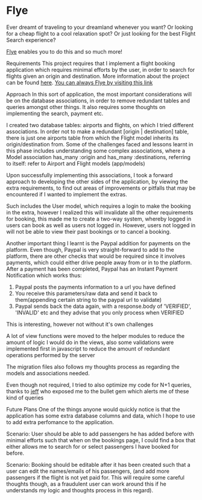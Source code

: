 <h1> Flye </h1>
<p>Ever dreamt of traveling to your dreamland whenever you want?</b>
Or looking for a cheap flight to a cool relaxation spot?</b>
Or just looking for the best Flight Search experience?</b>
</p>
<a href="http://flye.herokuapp.com">Flye</a> enables you to do this and so much more!

Requirements
This project requires that I implement a flight booking application which requires minimal efforts by the user, in order to search for flights given an origin and destination.
More information about the project can be found <a href="/requirements.md">here</a>.
<a href="http://flye.herokuapp.com">You can always Flye by visiting this link</a>

Approach
In this sort of application, the most important considerations will be on the database associations, in order to remove redundant tables and queries amongst other things.
It also requires some thoughts on implementing the search, payment etc.

I created two database tables: airports and flights, on which I tried different associations.
In order not to make a redundant [origin | destination] table, there is just one airports table from which the Flight model inherits its origin/destination from.
Some of the challenges faced and lessons learnt in this phase includes understanding some complex associations, where a Model association has_many :origin and has_many :destinations, referring to itself: refer to Airport and Flight models (app/models)

Upon successfully implementing this associations, I took a forward approach to developing the other sides of the application, by viewing the extra requirements, to find out areas of improvements or pitfalls that may be encountered if I wanted to implement the extras.

Such includes the User model, which requires a login to make the booking in the extra, however I realized this will invalidate all the other requirements for booking, this made me to create a two-way system, whereby logged in users can book as well as users not logged in. However, users not logged in will not be able to view their past bookings or to cancel a booking.

Another important thing I learnt is the Paypal addition for payments on the platform. Even though, Paypal is very straight-forward to add to the platform, there are other checks that would be required since it involves payments, which could either drive people away from or in to the platform.
After a payment has been completed, Paypal has an Instant Payment Notification which works thus:
1. Paypal posts the payments information to a url you have defined
2. You receive this parameters/raw data and send it back to them(appending certain string to the paypal url to validate)
3. Paypal sends back the data again, with a response.body of 'VERIFIED', 'INVALID' etc and they advise that you only process when VERIFIED

This is interesting, however not without it's own challenges

A lot of view functions were moved to the helper modules to reduce the amount of logic I would do in the views, also some validations were implemented first in javascript to reduce the amount of redundant operations performed by the server

The migration files also follows my thoughts process as regarding the models and associations needed.

Even though not required, I tried to also optimize my code for N+1 queries, thanks to <a href="http://github.com/jwan622">jeff</a> who exposed me to the bullet gem which alerts me of these kind of queries

Future Plans
One of the things anyone would quickly notice is that the application has some extra database columns and data, which I hope to use to add extra perfomance to the application.

Scenario: User should be able to add passengers he has added before with minimal efforts
such that when on the bookings page, I could find a box that either allows me to search for or select passengers I have booked for before.

Scenario: Booking should be editable after it has been created
such that a user can edit the names/emails of his passengers, (and add more passengers if the flight is not yet paid for. This will require some careful thoughts though, as a fraudulent user can work around this if he understands my logic and thoughts process in this regard).
